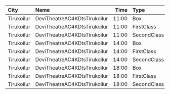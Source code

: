 | City       | Name                         |  Time | Type        | Price | Capacity | Booked |
| :--------- | :--------------------------- | ----: | :---------- | ----: | -------: | -----: |
| Tirukoilur | DeviTheatreAC4KDtsTirukoilur | 11:00 | Box         |  100₹ |       32 |     16 |
| Tirukoilur | DeviTheatreAC4KDtsTirukoilur | 11:00 | FirstClass  |   60₹ |      360 |    206 |
| Tirukoilur | DeviTheatreAC4KDtsTirukoilur | 11:00 | SecondClass |   60₹ |       44 |     44 |
| Tirukoilur | DeviTheatreAC4KDtsTirukoilur | 14:00 | Box         |  100₹ |       32 |     16 |
| Tirukoilur | DeviTheatreAC4KDtsTirukoilur | 14:00 | FirstClass  |   60₹ |      360 |    206 |
| Tirukoilur | DeviTheatreAC4KDtsTirukoilur | 14:00 | SecondClass |   60₹ |       44 |     44 |
| Tirukoilur | DeviTheatreAC4KDtsTirukoilur | 18:00 | Box         |  100₹ |       32 |     16 |
| Tirukoilur | DeviTheatreAC4KDtsTirukoilur | 18:00 | FirstClass  |   60₹ |      360 |    206 |
| Tirukoilur | DeviTheatreAC4KDtsTirukoilur | 18:00 | SecondClass |   60₹ |       44 |     44 |